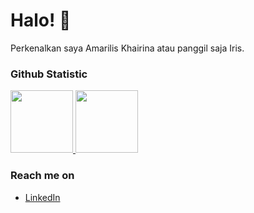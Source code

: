 # Halo! 👋
Perkenalkan saya Amarilis Khairina atau panggil saja Iris.

### Github Statistic
<p align="left">
<a href="https://github.com/amariliskm">
  <img height="100em" src="https://github-readme-stats-eight-theta.vercel.app/api?username=amariliskm&show_icons=true&theme=algolia&include_all_commits=true&count_private=true"/>
  <img height="100em" src="https://github-readme-stats-eight-theta.vercel.app/api/top-langs/?username=amariliskm&layout=compact&langs_count=8&theme=algolia"/>
</a>
</p>

### Reach me on
- <a href="https://www.linkedin.com/in/amariliskm/">LinkedIn</a>
